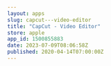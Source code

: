 ```yaml
---
layout: apps
slug: capcut---video-editor
title: "CapCut - Video Editor"
store: apple
app_id: 1500855883
date: 2023-07-09T08:06:58Z
published: 2020-04-14T07:00:00Z
---
```

